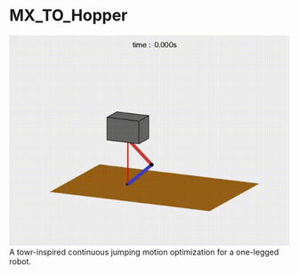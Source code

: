 # MX_TO_Hopper
![hopper](hopper.gif)
A towr-inspired continuous jumping motion optimization for a one-legged robot.
